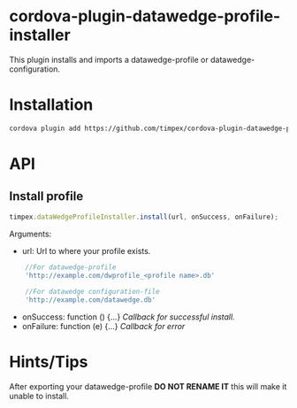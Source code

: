 # cordova-plugin-datawedge-profile-installer
This plugin installs and imports a datawedge-profile or datawedge-configuration.

# Installation
``` sh
cordova plugin add https://github.com/timpex/cordova-plugin-datawedge-profile-installer
```

# API

## Install profile

``` js
timpex.dataWedgeProfileInstaller.install(url, onSuccess, onFailure);
```

Arguments:
	
* url: Url to where your profile exists.
``` js
	//For datawedge-profile
	'http://example.com/dwprofile_<profile name>.db' 
	
	//For datawedge configuration-file
	'http://example.com/datawedge.db'
```
* onSuccess: function () {...} *Callback for successful install.*
* onFailure: function (e) {...} *Callback for error*

# Hints/Tips
After exporting your datawedge-profile **DO NOT RENAME IT** this will make it unable to install.

